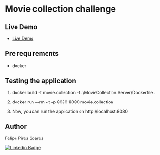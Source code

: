 # Movie collection challenge

## Live Demo

- [Live Demo](http://felipesoares-001-site4.itempurl.com)

## Pre requirements

- docker

## Testing the application

1. docker build -t movie.collection -f .\MovieCollection.Server\Dockerfile .

2. docker run --rm -it -p 8080:8080 movie.collection

3. Now, you can run the application on http://localhost:8080

## Author

Felipe Pires Soares

[![Linkedin Badge](https://img.shields.io/badge/-Felipe-blue?style=flat-square&logo=Linkedin&logoColor=white&link=https://www.linkedin.com/in/felipepsoares/)](https://www.linkedin.com/in/felipepsoares/) 
